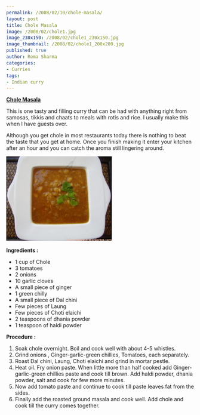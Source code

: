 ```yaml
--- 
permalink: /2008/02/10/chole-masala/
layout: post
title: Chole Masala
image: /2008/02/chole1.jpg
image_230x150: /2008/02/chole1_230x150.jpg
image_thumbnail: /2008/02/chole1_200x200.jpg
published: true
author: Roma Sharma
categories: 
- Curries
tags:
- Indian curry
---
```

<span style="text-decoration:underline;"><strong>Chole Masala</strong></span>

This is one tasty and filling curry that can be had with anything right from samosas, tikkis and chaats to meals with rotis and rice. I usually make this when I have guests over.

Although you get chole in most restaurants today there is nothing to beat the taste that you get at home. Once you finish making it enter your kitchen after an hour and you can catch the aroma still lingering around.

<a title="chole1.jpg" href="/2008/02/chole1.jpg"><img src="/2008/02/chole1.jpg" alt="chole1.jpg" /></a>

<strong>Ingredients :</strong>
<ul>
	<li>1 cup of Chole</li>
	<li>3 tomatoes</li>
	<li>2 onions</li>
	<li>10 garlic cloves</li>
	<li>A small piece of ginger</li>
	<li>1 green chilly</li>
	<li>A small piece of Dal chini</li>
	<li>Few pieces of Laung</li>
	<li>Few pieces of Choti elaichi</li>
	<li>2 teaspoons of dhania powder</li>
	<li>1 teaspoon of haldi powder</li>
</ul>
<strong>Procedure :</strong>
<ol>
	<li>Soak chole overnight. Boil and cook well with about 4-5 whistles.</li>
	<li>Grind onions , Ginger-garlic-green chillies, Tomatoes, each separately.</li>
	<li>Roast Dal chini, Laung, Choti elaichi and grind in mortar pestle.</li>
	<li>Heat oil. Fry onion paste. When little more than half cooked add Ginger-garlic-green chillies paste and cook till brown. Add haldi powder, dhania powder, salt and cook for few more minutes.</li>
	<li>Now add tomato paste and continue to cook till paste leaves fat from the sides.</li>
	<li>Finally add the roasted ground masala and cook well. Add chole and cook till the curry comes together.</li>
</ol>
